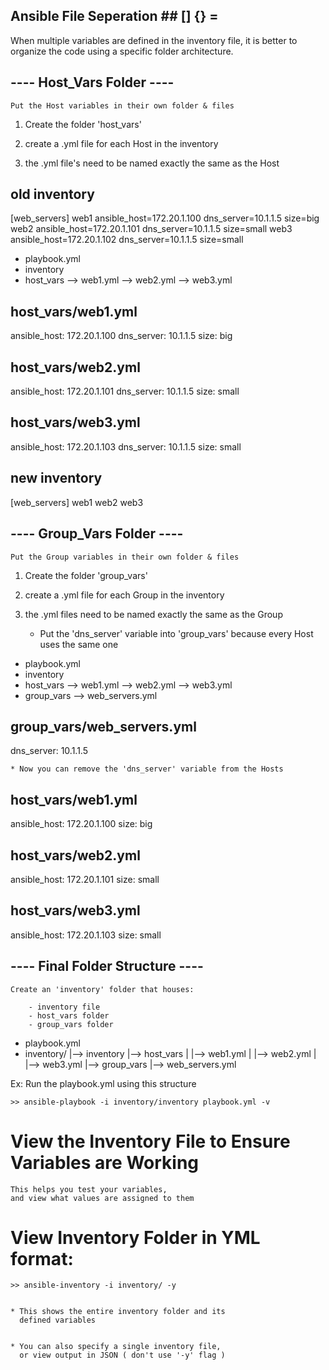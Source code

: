 
##  Ansible File Seperation  ##     [] {} =



When multiple variables are defined in the inventory file,
it is better to organize the code using a specific folder architecture.


##  ----  Host_Vars Folder  ----  ##

    Put the Host variables in their own folder & files

1. Create the folder 'host_vars' 

2. create a .yml file for each Host in the inventory

3. the .yml file's need to be named exactly the same as the Host


old inventory
-------------
[web_servers]
web1 ansible_host=172.20.1.100 dns_server=10.1.1.5 size=big
web2 ansible_host=172.20.1.101 dns_server=10.1.1.5 size=small
web3 ansible_host=172.20.1.102 dns_server=10.1.1.5 size=small


- playbook.yml
- inventory
- host_vars
  --> web1.yml
  --> web2.yml
  --> web3.yml

host_vars/web1.yml
------------------
ansible_host: 172.20.1.100
dns_server: 10.1.1.5
size: big

host_vars/web2.yml
------------------
ansible_host: 172.20.1.101
dns_server: 10.1.1.5
size: small

host_vars/web3.yml
------------------
ansible_host: 172.20.1.103
dns_server: 10.1.1.5
size: small


new inventory
-------------
[web_servers]
web1
web2
web3


##  ----  Group_Vars Folder  ----  ##

    Put the Group variables in their own folder & files

1. Create the folder 'group_vars'

2. create a .yml file for each Group in the inventory

3. the .yml files need to be named exactly the same as the Group


    * Put the 'dns_server' variable into 'group_vars'
      because every Host uses the same one 


- playbook.yml
- inventory
- host_vars
  --> web1.yml
  --> web2.yml
  --> web3.yml
- group_vars
  --> web_servers.yml


group_vars/web_servers.yml
--------------------------
dns_server: 10.1.1.5


    * Now you can remove the 'dns_server' variable from the Hosts


host_vars/web1.yml
------------------
ansible_host: 172.20.1.100
size: big

host_vars/web2.yml
------------------
ansible_host: 172.20.1.101
size: small

host_vars/web3.yml
------------------
ansible_host: 172.20.1.103
size: small


##  ----  Final Folder Structure  ----  ##

    Create an 'inventory' folder that houses:

        - inventory file
        - host_vars folder
        - group_vars folder


- playbook.yml
- inventory/
  |--> inventory
  |--> host_vars
  |    |--> web1.yml
  |    |--> web2.yml
  |    |--> web3.yml
  |--> group_vars
       |--> web_servers.yml


Ex: Run the playbook.yml using this structure

    >> ansible-playbook -i inventory/inventory playbook.yml -v


# View the Inventory File to Ensure Variables are Working


    This helps you test your variables, 
    and view what values are assigned to them


# View Inventory Folder in YML format:

    >> ansible-inventory -i inventory/ -y


    * This shows the entire inventory folder and its 
      defined variables 

    
    * You can also specify a single inventory file,
      or view output in JSON ( don't use '-y' flag )